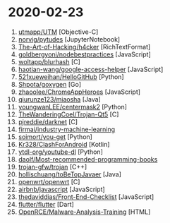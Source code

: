 # 2020-02-23

1. [utmapp/UTM](https://github.com/utmapp/UTM "Virtual machines for iOS") [Objective-C]
2. [norvig/pytudes](https://github.com/norvig/pytudes "Python programs to practice or demonstrate skills.") [JupyterNotebook]
3. [The-Art-of-Hacking/h4cker](https://github.com/The-Art-of-Hacking/h4cker "This repository is primarily maintained by Omar Santos and includes thousands of resources related to ethical hacking / penetration testing, digital forensics and incident response (DFIR), vulnerability research, exploit development, reverse engineering, and more.") [RichTextFormat]
4. [goldbergyoni/nodebestpractices](https://github.com/goldbergyoni/nodebestpractices "✅ The largest Node.js best practices list (January 2020)") [JavaScript]
5. [woltapp/blurhash](https://github.com/woltapp/blurhash "A very compact representation of a placeholder for an image.") [C]
6. [haotian-wang/google-access-helper](https://github.com/haotian-wang/google-access-helper "谷歌访问助手破解版") [JavaScript]
7. [521xueweihan/HelloGitHub](https://github.com/521xueweihan/HelloGitHub "Find pearls on open-source seashore 分享 GitHub 上有趣、入门级的开源项目") [Python]
8. [Shpota/goxygen](https://github.com/Shpota/goxygen "Generate a modern web project with Go, React and MongoDB in seconds.") [Go]
9. [zhaoolee/ChromeAppHeroes](https://github.com/zhaoolee/ChromeAppHeroes "🌈谷粒-Chrome插件英雄榜, 为优秀的Chrome插件写一本中文说明书, 让Chrome插件英雄们造福人类~ ChromePluginHeroes, Write a Chinese manual for the excellent Chrome plugin, let the Chrome plugin heroes benefit the human~") [JavaScript]
10. [qiurunze123/miaosha](https://github.com/qiurunze123/miaosha "⭐⭐⭐⭐秒杀系统设计与实现.互联网工程师进阶与分析🙋🐓") [Java]
11. [youngwanLEE/centermask2](https://github.com/youngwanLEE/centermask2 "CenterMask2 on top of detectron2") [Python]
12. [TheWanderingCoel/Trojan-Qt5](https://github.com/TheWanderingCoel/Trojan-Qt5 "A cross-platform trojan GUI client based on Shadowsocks-qt") [C]
13. [pjreddie/darknet](https://github.com/pjreddie/darknet "Convolutional Neural Networks") [C]
14. [firmai/industry-machine-learning](https://github.com/firmai/industry-machine-learning "A curated list of applied machine learning and data science notebooks and libraries across different industries.") 
15. [soimort/you-get](https://github.com/soimort/you-get "⏬ Dumb downloader that scrapes the web") [Python]
16. [Kr328/ClashForAndroid](https://github.com/Kr328/ClashForAndroid "A rule-based tunnel for Android.") [Kotlin]
17. [ytdl-org/youtube-dl](https://github.com/ytdl-org/youtube-dl "Command-line program to download videos from YouTube.com and other video sites") [Python]
18. [daolf/Most-recommended-programming-books](https://github.com/daolf/Most-recommended-programming-books "The most recommended programming books of all-time.") 
19. [trojan-gfw/trojan](https://github.com/trojan-gfw/trojan "An unidentifiable mechanism that helps you bypass GFW.") [C++]
20. [hollischuang/toBeTopJavaer](https://github.com/hollischuang/toBeTopJavaer "To Be Top Javaer - Java工程师成神之路") [Java]
21. [openwrt/openwrt](https://github.com/openwrt/openwrt "This repository is a mirror of https://git.openwrt.org/openwrt/openwrt.git It is for reference only and is not active for check-ins or for reporting issues. We will continue to accept Pull Requests here. They will be merged via staging trees then into openwrt.git. All issues should be reported at: https://bugs.openwrt.org") [C]
22. [airbnb/javascript](https://github.com/airbnb/javascript "JavaScript Style Guide") [JavaScript]
23. [thedaviddias/Front-End-Checklist](https://github.com/thedaviddias/Front-End-Checklist "🗂 The perfect Front-End Checklist for modern websites and meticulous developers") [JavaScript]
24. [flutter/flutter](https://github.com/flutter/flutter "Flutter makes it easy and fast to build beautiful mobile apps.") [Dart]
25. [OpenRCE/Malware-Analysis-Training](https://github.com/OpenRCE/Malware-Analysis-Training "Retired beginner/intermediate malware analysis training materials from @pedramamini and @erocarrera.") [HTML]
